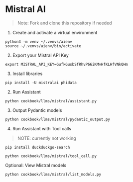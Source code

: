 # Mistral AI

> Note: Fork and clone this repository if needed

1. Create and activate a virtual environment

```shell
python3 -m venv ~/.venvs/aienv
source ~/.venvs/aienv/bin/activate
```

2. Export your Mistral API Key

```shell
export MISTRAL_API_KEY=GufkGusbSfRhvP66iKMvHfKLHfVNkQHm
```

3. Install libraries

```shell
pip install -U mistralai phidata
```

2. Run Assistant

```shell
python cookbook/llms/mistral/assistant.py
```

3. Output Pydantic models

```shell
python cookbook/llms/mistral/pydantic_output.py
```

4. Run Assistant with Tool calls

> NOTE: currently not working

```shell
pip install duckduckgo-search

python cookbook/llms/mistral/tool_call.py
```

Optional: View Mistral models

```shell
python cookbook/llms/mistral/list_models.py
```
